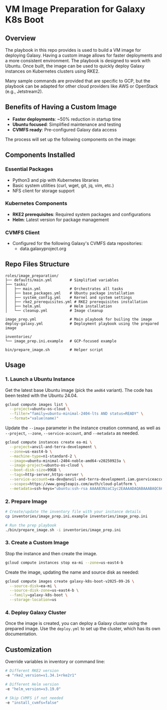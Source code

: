 # VM Image Preparation for Galaxy K8s Boot

## Overview

The playbook in this repo provides is used to build a VM image for deploying
Galaxy. Having a custom image allows for faster deployments and a more
consistent environment. The playbook is designed to work with Ubuntu. Once
built, the image can be used to quickly deploy Galaxy instances on Kubernetes
clusters using RKE2.

Many sample commands are provided that are specific to GCP, but the playbook can
be adapted for other cloud providers like AWS or OpenStack (e.g., Jetstream2).

## Benefits of Having a Custom Image

- **Faster deployments**: ~50% reduction in startup time
- **Ubuntu focused**: Simplified maintenance and testing
- **CVMFS ready**: Pre-configured Galaxy data access

The process will set up the following components on the image:

## Components Installed

### Essential Packages
- Python3 and pip with Kubernetes libraries
- Basic system utilities (curl, wget, git, jq, vim, etc.)
- NFS client for storage support

### Kubernetes Components
- **RKE2 prerequisites**: Required system packages and configurations
- **Helm**: Latest version for package management

### CVMFS Client
- Configured for the following Galaxy's CVMFS data repositories:
  - data.galaxyproject.org

## Repo Files Structure

```
roles/image_preparation/
├── defaults/main.yml        # Simplified variables
├── tasks/
│   ├── main.yml             # Orchestrates all tasks
│   ├── base_packages.yml    # Ubuntu package installation
│   ├── system_config.yml    # Kernel and system settings
│   ├── rke2_prerequisites.yml # RKE2 prerequisites installation
│   ├── helm.yml             # Helm installation
│   └── cleanup.yml          # Image cleanup

image_prep.yml               # Main playbook for builing the image
deploy-galaxy.yml            # Deployment playbook using the prepared image

inventories/
└── image_prep.ini.example   # GCP-focused example

bin/prepare_image.sh         # Helper script
```

## Usage

### 1. Launch a Ubuntu Instance

Get the latest base Ubuntu image (pick the `amd64` variant). The code has been
tested with the Ubuntu 24.04.

```bash
gcloud compute images list \
  --project=ubuntu-os-cloud \
  --filter="family=ubuntu-minimal-2404-lts AND status=READY" \
  --format="value(name)"
```

Update the `--image` parameter in the instance creation command, as well as
`--project`, `--zone`, `--service-account`, and `--metadata` as needed.

```bash
gcloud compute instances create ea-mi \
  --project=anvil-and-terra-development \
  --zone=us-east4-b \
  --machine-type=n1-standard-2 \
  --image=ubuntu-minimal-2404-noble-amd64-v20250923a \
  --image-project=ubuntu-os-cloud \
  --boot-disk-size=99GB \
  --tags=http-server,https-server \
  --service-account=ea-dev@anvil-and-terra-development.iam.gserviceaccount.com \
  --scopes=https://www.googleapis.com/auth/cloud-platform \
  --metadata=ssh-keys="ubuntu:ssh-rsa AAAAB3NzaC1yc2EAAAADAQABAAABAQC66Snr9/0wpnzOkseCDm5xwq8zOI3EyEh0eec0MkED32ZBCFBcS1bnuwh8ZJtjgK0lDEfMAyR9ZwBlGM+BZW1j9h62gw6OyddTNjcKpFEdC9iA6VLpaVMjiEv9HgRw3CglxefYnEefG6j7RW4J9SU1RxEHwhUUPrhNv4whQe16kKaG6P6PNKH8tj8UCoHm3WdcJRXfRQEHkjoNpSAoYCcH3/534GnZrT892oyW2cfiz/0vXOeNkxp5uGZ0iss9XClxlM+eUYA/Klv/HV8YxP7lw8xWSGbTWqL7YkWa8qoQQPiV92qmJPriIC4dj+TuDsoMjbblcgMZN1En+1NEVMbV ea_key_pair"
```

### 2. Prepare Image

```bash
# Create/update the inventory file with your instance details
cp inventories/image_prep.ini.example inventories/image_prep.ini

# Run the prep playbook
./bin/prepare_image.sh -i inventories/image_prep.ini
```

### 3. Create a Custom Image

Stop the instance and then create the image.

```bash
gcloud compute instances stop ea-mi --zone=us-east4-b
```
Create the image, updating the name and source disk as needed:

```bash
gcloud compute images create galaxy-k8s-boot-v2025-09-26 \
  --source-disk=ea-mi \
  --source-disk-zone=us-east4-b \
  --family=galaxy-k8s-boot \
  --storage-location=us
```

### 4. Deploy Galaxy Cluster

Once the image is created, you can deploy a Galaxy cluster using the prepared
image. Use the `deploy.yml` to set up the cluster, which has its own
documentation.

## Customization

Override variables in inventory or command line:

```bash
# Different RKE2 version
-e "rke2_version=v1.34.1+rke2r1"

# Different Helm version
-e "helm_version=v3.19.0"

# Skip CVMFS if not needed
-e "install_cvmfs=false"
```
